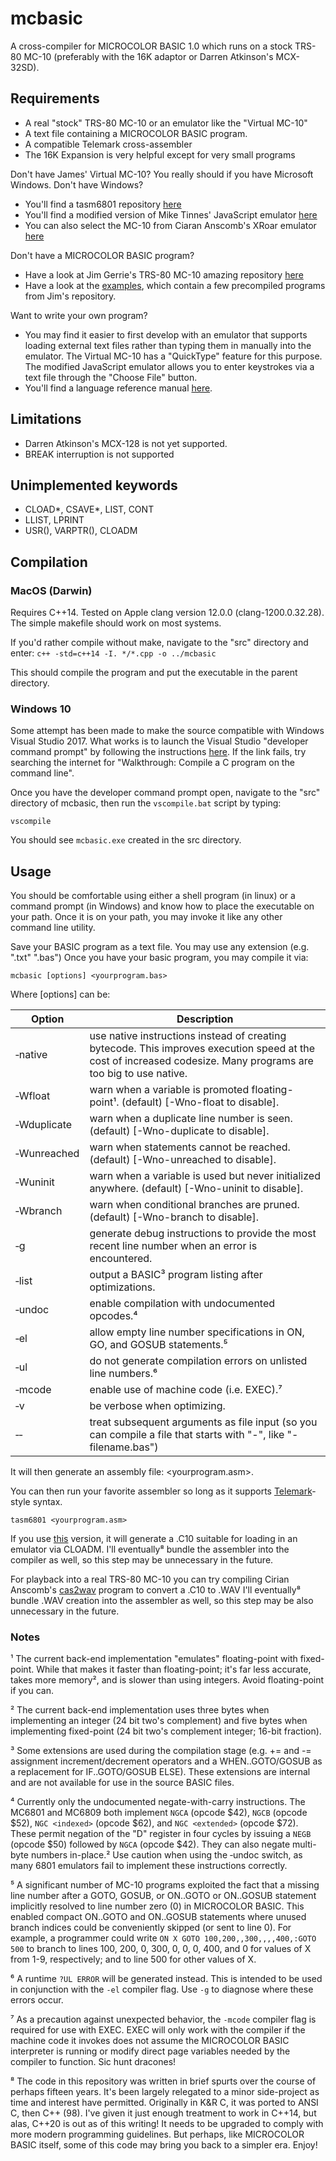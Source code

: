 # mcbasic
A cross-compiler for MICROCOLOR BASIC 1.0 which runs on a stock TRS-80 MC-10 (preferably with the 16K adaptor or Darren Atkinson's MCX-32SD).

## Requirements
* A real "stock" TRS-80 MC-10 or an emulator like the "Virtual MC-10"
* A text file containing a MICROCOLOR BASIC program.
* A compatible Telemark cross-assembler
* The 16K Expansion is very helpful except for very small programs

Don't have James' Virtual MC-10?  You really should if you have Microsoft Windows.  Don't have Windows?
* You'll find a tasm6801 repository [here](https://github.com/gregdionne/tasm6801)
* You'll find a modified version of Mike Tinnes' JavaScript emulator [here](https://github.com/gregdionne/mc-10)
* You can also select the MC-10 from Ciaran Anscomb's XRoar emulator [here](https://www.6809.org.uk/xroar/online/)

Don't have a MICROCOLOR BASIC program?
* Have a look at Jim Gerrie's TRS-80 MC-10 amazing repository [here](https://github.com/jggames/trs80mc10)
* Have a look at the [examples](https://github.com/gregdionne/mcbasic/tree/main/examples), which contain a few precompiled programs from Jim's repository.

Want to write your own program?
* You may find it easier to first develop with an emulator that supports loading external text files rather than typing them in manually into the emulator.  The Virtual MC-10 has a "QuickType" feature for this purpose.  The modified JavaScript emulator allows you to enter keystrokes via a text file through the "Choose File" button. 
* You'll find a language reference manual [here](https://colorcomputerarchive.com/repo/MC-10/Documents/Manuals/Hardware/MC-10%20Operation%20and%20Language%20Reference%20Manual/MC-10%20Operation%20and%20Language%20Reference%20Manual%20(Tandy).pdf).

## Limitations
* Darren Atkinson's MCX-128 is not yet supported.
* BREAK interruption is not supported

## Unimplemented keywords
* CLOAD*, CSAVE*, LIST, CONT
* LLIST, LPRINT  
* USR(), VARPTR(), CLOADM


## Compilation

### MacOS (Darwin)

Requires C++14.  Tested on Apple clang version 12.0.0 (clang-1200.0.32.28).
The simple makefile should work on most systems.

If you'd rather compile without make, navigate to the "src" directory and enter:
`c++ -std=c++14 -I. */*.cpp -o ../mcbasic`

This should compile the program and put the executable in the parent directory.

### Windows 10

Some attempt has been made to make the source compatible with Windows Visual Studio 2017.  What works is to launch the Visual Studio "developer command prompt" by following the instructions [here](https://docs.microsoft.com/en-us/cpp/build/walkthrough-compile-a-c-program-on-the-command-line).  If the link fails, try searching the internet for "Walkthrough:  Compile a C program on the command line".

Once you have the developer command prompt open, navigate to the "src" directory of mcbasic, then run the `vscompile.bat` script by typing:

`vscompile`

You should see `mcbasic.exe` created in the src directory.

## Usage

You should be comfortable using either a shell program (in linux) or a command prompt (in Windows) and know how to place the executable on your path.  Once it is on your path, you may invoke it like any other command line utility.

Save your BASIC program as a text file.  You may use any extension (e.g. ".txt" ".bas")
Once you have your basic program, you may compile it via:

`mcbasic [options] <yourprogram.bas>`

Where [options] can be:

Option            | Description
----------------- | -----------
&#8209;native     | use native instructions instead of creating bytecode.  This improves execution speed at the cost of increased codesize.  Many programs are too big to use native.
&#8209;Wfloat     | warn when a variable is promoted floating-point&#185;.  (default)  [-Wno-float to disable].
&#8209;Wduplicate | warn when a duplicate line number is seen.  (default)  [-Wno-duplicate to disable].
&#8209;Wunreached | warn when statements cannot be reached.  (default)  [-Wno-unreached to disable].
&#8209;Wuninit    | warn when a variable is used but never initialized anywhere.  (default)  [-Wno-uninit to disable].
&#8209;Wbranch    | warn when conditional branches are pruned.  (default)  [-Wno-branch to disable].
&#8209;g          | generate debug instructions to provide the most recent line number when an error is encountered.
&#8209;list       | output a BASIC&#179; program listing after optimizations.
&#8209;undoc      | enable compilation with undocumented opcodes.&#8308;
&#8209;el         | allow empty line number specifications in ON, GO, and GOSUB statements.&#8309;
&#8209;ul         | do not generate compilation errors on unlisted line numbers.&#8310;
&#8209;mcode      | enable use of machine code (i.e. EXEC).&#8311;
&#8209;v          | be verbose when optimizing.
&#8209;&#8209;    | treat subsequent arguments as file input (so you can compile a file that starts with "-", like "-filename.bas")

It will then generate an assembly file: <yourprogram.asm>.

You can then run your favorite assembler so long as it supports [Telemark](http://www.s100computers.com/Software%20Folder/6502%20Monitor/The%20Telemark%20Assembler%20Manual.pdf)-style syntax.

`tasm6801 <yourprogram.asm>`

If you use [this](https://github.com/gregdionne/tasm6801) version, it will generate a .C10 suitable for loading in an emulator via CLOADM.
I'll eventually&#8312; bundle the assembler into the compiler as well, so this step may be unnecessary in the future.

For playback into a real TRS-80 MC-10 you can try compiling Cirian Anscomb's [cas2wav](https://www.6809.org.uk/dragon/cas2wav-0.8.tar.gz) program to convert a .C10 to .WAV
I'll eventually&#8312; bundle .WAV creation into the assembler as well, so this step may be also unnecessary in the future.

### Notes

&#185; The current back-end implementation "emulates" floating-point with fixed-point.  While that makes it faster than floating-point; it's far less accurate, takes more memory&#178;, and is slower than using integers.  Avoid floating-point if you can.

&#178; The current back-end implementation uses three bytes when implementing an integer (24 bit two's complement) and five bytes when implementing fixed-point (24 bit two's complement integer; 16-bit fraction).

&#179; Some extensions are used during the compilation stage (e.g. += and -= assignment increment/decrement operators and a WHEN..GOTO/GOSUB as a replacement for IF..GOTO/GOSUB ELSE). These extensions are internal and are not available for use in the source BASIC files.

&#8308; Currently only the undocumented negate-with-carry instructions.  The MC6801 and MC6809 both implement `NGCA` (opcode $42), `NGCB` (opcode $52), `NGC <indexed>` (opcode $62), and `NGC <extended>` (opcode $72).  These permit negation of the "D" register in four cycles by issuing a `NEGB` (opcode $50) followed by `NGCA` (opcode $42).  They can also negate multi-byte numbers in-place.&#178;  Use caution when using the &#8209;undoc switch, as many 6801 emulators fail to implement these instructions correctly.

&#8309; A significant number of MC-10 programs exploited the fact that a missing line number after a GOTO, GOSUB, or ON..GOTO or ON..GOSUB statement implicitly resolved to line number zero (0) in MICROCOLOR BASIC.  This enabled compact ON..GOTO and ON..GOSUB statements where unused branch indices could be conveniently skipped (or sent to line 0).  For example, a programmer could write `ON X GOTO 100,200,,300,,,,400,:GOTO 500` to branch to lines 100, 200, 0, 300, 0, 0, 0, 400, and 0 for values of X from 1-9, respectively; and to line 500 for other values of X. 

&#8310; A runtime `?UL ERROR` will be generated instead.  This is intended to be used in conjunction with the `-el` compiler flag.  Use `-g` to diagnose where these errors occur.

&#8311; As a precaution against unexpected behavior, the `-mcode` compiler flag is required for use with EXEC.  EXEC will only work with the compiler if the machine code it invokes does not assume the MICROCOLOR BASIC interpreter is running or modify direct page variables needed by the compiler to function.  Sic hunt dracones!

&#8312; The code in this repository was written in brief spurts over the course of perhaps fifteen years.  It's been largely relegated to a minor side-project as time and interest have permitted.  Originally in K&R C, it was ported to ANSI C, then C++ (98).  I've given it just enough treatment to work in C++14, but alas, C++20 is out as of this writing!  It needs to be upgraded to comply with more modern programming guidelines.  But perhaps, like MICROCOLOR BASIC itself, some of this code may bring you back to a simpler era.  Enjoy!

